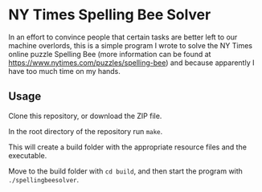 # NY Times Spelling Bee Solver

In an effort to convince people that certain tasks are better left to our machine overlords, this is a simple program I wrote to solve the NY Times online puzzle Spelling Bee (more information can be found at https://www.nytimes.com/puzzles/spelling-bee) and because apparently I have too much time on my hands.

## Usage

Clone this repository, or download the ZIP file.

In the root directory of the repository run `make`.

This will create a build folder with the appropriate resource files and the
executable.

Move to the build folder with `cd build`, and then start the program with `./spellingbeesolver`.
